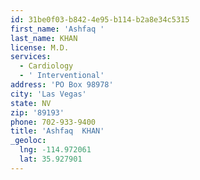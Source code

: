 ```yaml
---
id: 31be0f03-b842-4e95-b114-b2a8e34c5315
first_name: 'Ashfaq '
last_name: KHAN
license: M.D.
services:
  - Cardiology
  - ' Interventional'
address: 'PO Box 98978'
city: 'Las Vegas'
state: NV
zip: '89193'
phone: 702-933-9400
title: 'Ashfaq  KHAN'
_geoloc:
  lng: -114.972061
  lat: 35.927901
---
```

